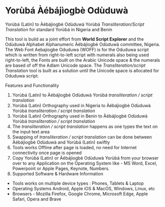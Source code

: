 # Yorùbá Àébájìogbè Odùduwà
Yorùbá (Latin) to Àébájìogbè Odùduwà Yorùbá _Transliteration/Script Translation_ for standard Yorùbá in Nigeria and Benin

This tool is build as a joint effort from **World Script Explorer** and the Odùduwà Alphabet Alphanumeric Àébájìogbè Odùduwà committee, Nigeria. The Web Font Aebajiogbe Oduduwa (WOFF) is for the Oduduwa script which is written from right-to-left script with numerals also being used right-to-left, the Fonts are built on the Arabic Unicode space & the numerals are based of off the Adlam Unicode space. The _Transliteration/script Translation_ tool is built as a solution until the Unicode space is allocated for Oduduwa script.

Features and Functionality
1. Yorùbá (Latin) to Àébájìogbè Odùduwà Yorùbá _transliteration / script translation_
2. Yorùbá (Latin) Orthography used in Nigeria to Àébájìogbè Odùduwà Yorùbá _transliteration / script translation_
3. Yorùbá (Latin) Orthography used in Benin to Àébájìogbè Odùduwà Yorùbá _transliteration / script translation_
4. The _transliteration / script translation_ happens as one types the text on the input text area
5. Swapping of _transliteration / script translation_ can be done between Àébájìogbè Odùduwà and Yorùbá (Latin) swiftly
6. Tools works Offline after page is loaded, no need for Internet connectivity once page is opened
7. Copy Yorùbá (Latin) or Àébájìogbè Odùduwà Yorùbá from your browser over to any Application on the Operating System like - MS Word, Excel, Powerpoint or Apple Pages, Keynote, Numbers.
8. Supported Software & Hardware Information 
  - Tools works on multiple device types : Phones, Tablets & Laptop 
  - Operating Systems Android, Apple iOS & MacOS, Windows, Linux, etc
  - Browsers - Mozilla Firefox, Google Chrome, Microsoft Edge, Apple Safari, Opera and Brave
